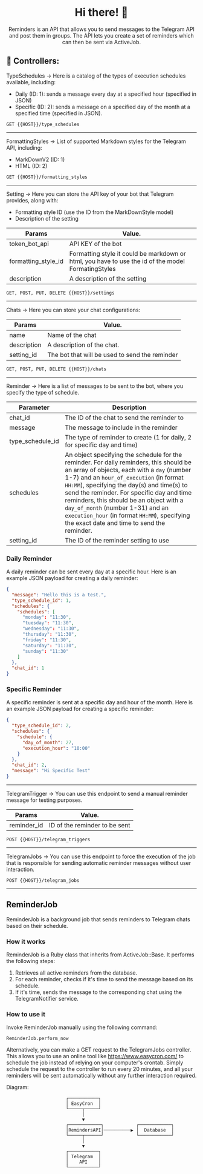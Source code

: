 <div align="center">
  <h1>Hi there! 🤖</h1>
  <p>Reminders is an API that allows you to send messages to the Telegram API and post them in groups. The API lets you create a set of reminders which can then be sent via ActiveJob.</p>
</div>

## 🚀 Controllers:

TypeSchedules -> Here is a catalog of the types of execution schedules available, including:
- Daily (ID: 1): sends a message every day at a specified hour (specified in JSON)
- Specific (ID: 2): sends a message on a specified day of the month at a specified time (specified in JSON).
```
GET {{HOST}}/type_schedules
```
<hr/>

FormattingStyles -> List of supported Markdown styles for the Telegram API, including:
- MarkDownV2 (ID: 1)
- HTML (ID: 2)
```
GET {{HOST}}/formatting_styles
```

<hr/>

Setting -> Here you can store the API key of your bot that Telegram provides, along with:
- Formatting style ID (use the ID from the MarkDownStyle model)
- Description of the setting

| Params        | Value.        |
| ------------- | ------------- |
| token_bot_api  | API KEY of the bot  |
| formatting_style_id  | Formatting style it could be markdown or html, you have to use the id of the model FormatingStyles  |
| description  | A description of the setting  |

```
GET, POST, PUT, DELETE {{HOST}}/settings
```


<hr/>

Chats -> Here you can store your chat configurations:

| Params        | Value.        |
| ------------- | ------------- |
| name  | Name of the chat  |
| description  | A description of the chat.  |
| setting_id  | The bot that will be used to send the reminder  |

```
GET, POST, PUT, DELETE {{HOST}}/chats
```


<hr/>
Reminder -> Here is a list of messages to be sent to the bot, where you specify the type of schedule.

| Parameter | Description |
|-----------|-------------|
| chat_id | The ID of the chat to send the reminder to |
| message | The message to include in the reminder |
| type_schedule_id | The type of reminder to create (1 for daily, 2 for specific day and time) |
| schedules | An object specifying the schedule for the reminder. For daily reminders, this should be an array of objects, each with a `day` (number 1-7) and an `hour_of_execution` (in format `HH:MM`), specifying the day(s) and time(s) to send the reminder. For specific day and time reminders, this should be an object with a `day_of_month` (number 1-31) and an `execution_hour` (in format `HH:MM`), specifying the exact date and time to send the reminder. |
| setting_id | The ID of the reminder setting to use |"


### Daily Reminder

A daily reminder can be sent every day at a specific hour. Here is an example JSON payload for creating a daily reminder:
```json
{
  "message": "Hello this is a test.",
  "type_schedule_id": 1,
  "schedules": {
    "schedules": [
      "monday": "11:30",
      "tuesday": "11:30",
      "wednesday": "11:30",
      "thursday": "11:30",
      "friday": "11:30",
      "saturday": "11:30",
      "sunday": "11:30"
    ]
  },
  "chat_id": 1
}
```

### Specific Reminder
A specific reminder is sent at a specific day and hour of the month. Here is an example JSON payload for creating a specific reminder:
```json
{
  "type_schedule_id": 2,
  "schedules": {
    "schedule": {
      "day_of_month": 27,
      "execution_hour": "10:00"
    }
  },
  "chat_id": 2,
  "message": "Hi Specific Test"
}
```
<hr/>

TelegramTrigger -> You can use this endpoint to send a manual reminder message for testing purposes.


| Params        | Value.        |
| ------------- | ------------- |
| reminder_id  |  ID of the reminder to be sent |

```
POST {{HOST}}/telegram_triggers
```

<hr/>


TelegramJobs -> You can use this endpoint to force the execution of the job that is responsible for sending automatic reminder messages without user interaction.

```
POST {{HOST}}/telegram_jobs
```

<hr/>

## ReminderJob

ReminderJob is a background job that sends reminders to Telegram chats based on their schedule.

### How it works

ReminderJob is a Ruby class that inherits from ActiveJob::Base. It performs the following steps:

1. Retrieves all active reminders from the database.
2. For each reminder, checks if it's time to send the message based on its schedule.
3. If it's time, sends the message to the corresponding chat using the TelegramNotifier service.

### How to use it

Invoke ReminderJob manually using the following command:
```rails
ReminderJob.perform_now
```

Alternatively, you can make a GET request to the TelegramJobs controller. This allows you to use an online tool like https://www.easycron.com/ to schedule the job instead of relying on your computer's crontab. Simply schedule the request to the controller to run every 20 minutes, and all your reminders will be sent automatically without any further interaction required.


Diagram:

                          ┌───────────┐
                          │ EasyCron  │
                          └─────┬─────┘
                                │
                                ▼
                          ┌────────────┐            ┌────────────┐
                          │RemindersAPI│──────────▶ │  Database  │    
                          └─────┬──────┘            └────────────┘
                                │                   
                                ▼
                          ┌───────────┐
                          │ Telegram  │
                          │    API    │
                          └───────────┘

